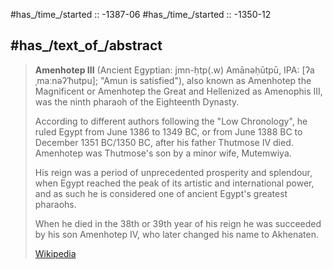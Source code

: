 ﻿---
aliases:
- "Amenhotep the Magnificent"
- "Amenhotep the Great"
- "Amenophis III"
- "Amenhotep III"
---

#has_/time_/started :: -1387-06 
#has_/time_/started :: -1350-12 

## #has_/text_of_/abstract 

> **Amenhotep III** (Ancient Egyptian: jmn-ḥtp(.w) Amānəḥūtpū, IPA: [ʔaˌmaːnəʔˈħutpu]; "Amun is satisfied"), 
> also known as Amenhotep the Magnificent or Amenhotep the Great and Hellenized as Amenophis III, 
> was the ninth pharaoh of the Eighteenth Dynasty. 
> 
> According to different authors following the "Low Chronology", 
> he ruled Egypt from June 1386 to 1349 BC, or from June 1388 BC to December 1351 BC/1350 BC, 
> after his father Thutmose IV died. 
> Amenhotep was Thutmose's son by a minor wife, Mutemwiya.
>
> His reign was a period of unprecedented prosperity and splendour, 
> when Egypt reached the peak of its artistic and international power, 
> and as such he is considered one of ancient Egypt's greatest pharaohs.
>
> When he died in the 38th or 39th year of his reign 
> he was succeeded by his son Amenhotep IV, who later changed his name to Akhenaten.
>
> [Wikipedia](https://en.wikipedia.org/wiki/Amenhotep%20III) 





